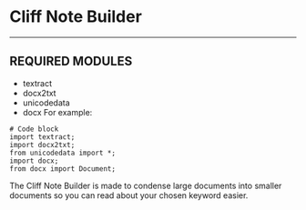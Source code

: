 # **Cliff Note Builder**
---
## **REQUIRED MODULES**

* textract
* docx2txt
* unicodedata
* docx
For example:
```
# Code block
import textract;
import docx2txt;
from unicodedata import *;
import docx;
from docx import Document;
```
The Cliff Note Builder is made to condense large documents into smaller documents so you can read about your chosen keyword easier.


